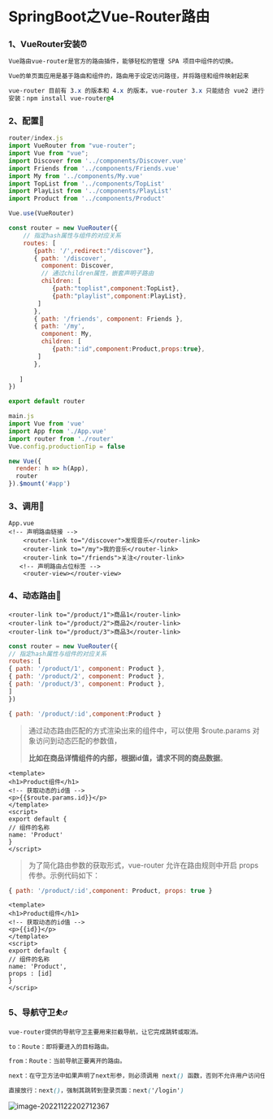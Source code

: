 # SpringBoot之Vue-Router路由

### 1、VueRouter安装:alarm_clock:

```css
Vue路由vue-router是官方的路由插件，能够轻松的管理 SPA 项目中组件的切换。

Vue的单页面应用是基于路由和组件的，路由用于设定访问路径，并将路径和组件映射起来

vue-router 目前有 3.x 的版本和 4.x 的版本，vue-router 3.x 只能结合 vue2 进行使用，vue-router 4.x 只能结合 vue3 进行使用
安装：npm install vue-router@4
```

### 2、配置:baby:

```js
router/index.js
import VueRouter from "vue-router";
import Vue from "vue";
import Discover from '../components/Discover.vue'
import Friends from '../components/Friends.vue'
import My from '../components/My.vue'
import TopList from '../components/TopList'
import PlayList from '../components/PlayList'
import Product from '../components/Product'

Vue.use(VueRouter)

const router = new VueRouter({
    // 指定hash属性与组件的对应关系
    routes: [
       {path: '/',redirect:"/discover"},
       { path: '/discover', 
         component: Discover,
         // 通过children属性，嵌套声明子路由
         children: [
            {path:"toplist",component:TopList},
            {path:"playlist",component:PlayList},
        ]
       },
       { path: '/friends', component: Friends },
       { path: '/my', 
         component: My,
         children: [
            {path:":id",component:Product,props:true},
        ]
       },
       
   ]
})

export default router
```

```js
main.js
import Vue from 'vue'
import App from './App.vue'
import router from './router'
Vue.config.productionTip = false

new Vue({
  render: h => h(App),
  router
}).$mount('#app')
```



### 3、调用:bookmark_tabs:

```vue
App.vue
<!-- 声明路由链接 -->
    <router-link to="/discover">发现音乐</router-link>
    <router-link to="/my">我的音乐</router-link>
    <router-link to="/friends">关注</router-link>
   <!-- 声明路由占位标签 -->
    <router-view></router-view>
```

### 4、**动态路由**:jack_o_lantern:

```vue
<router-link to="/product/1">商品1</router-link>
<router-link to="/product/2">商品2</router-link>
<router-link to="/product/3">商品3</router-link>
```

```js
const router = new VueRouter({
// 指定hash属性与组件的对应关系
routes: [
{ path: '/product/1', component: Product },
{ path: '/product/2', component: Product },
{ path: '/product/3', component: Product },
]
})
```

```js
{ path: '/product/:id',component:Product }
```

>通过动态路由匹配的方式渲染出来的组件中，可以使用 $route.params 对象访问到动态匹配的参数值，
>
>**比如在商品详情组件的内部，根据id值，请求不同的商品数据**。

```vue
<template>
<h1>Product组件</h1>
<!-- 获取动态的id值 -->
<p>{{$route.params.id}}</p>
</template>
<script>
export default {
// 组件的名称
name: 'Product'
}
</script>
```

> 为了简化路由参数的获取形式，vue-router 允许在路由规则中开启 props 传参。示例代码如下：

```js
{ path: '/product/:id',component: Product, props: true }
```

```vue
<template>
<h1>Product组件</h1>
<!-- 获取动态的id值 -->
<p>{{id}}</p>
</template>
<script>
export default {
// 组件的名称
name: 'Product',
props : [id]
}
</scrip>
```

### 5、导航守卫:basketball_man:

```css
vue-router提供的导航守卫主要用来拦截导航，让它完成跳转或取消。

to：Route：即将要进入的目标路由。

from：Route：当前导航正要离开的路由。

next：在守卫方法中如果声明了next形参，则必须调用 next() 函数，否则不允许用户访问任何一个路由

直接放行：next()，强制其跳转到登录页面：next('/login')

```

![image-20221122202712367](C:\Users\ZZZYY\AppData\Roaming\Typora\typora-user-images\image-20221122202712367.png)